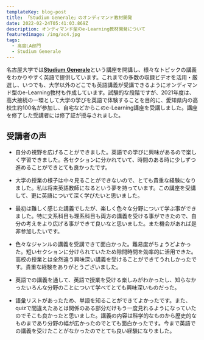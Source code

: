```yaml
---
templateKey: blog-post
title: 「Studium Generale」のオンディマンド教材開発
date: 2022-02-24T05:41:03.869Z
description: オンディマンド型のe-Learning教材開発について
featuredimage: /img/ac4.jpg
tags:
  - 高度LA部門
  - Studium Generale
---
```

名古屋大学では[**Studium Generale**](https://www.bio.nagoya-u.ac.jp/G30StudiumGenerale/)という講座を開講し、様々なトピックの講義をわかりやすく英語で提供しています。これまでの多数の収録ビデオを活用・厳選し、いつでも、大学以外のどこでも英語講義が受講できるようにオンディマンド型のe-Learning教材も作成しています。試験的な段階ですが、2021年度は、高大接続の一環として大学の学びを英語で体験することを目的に、愛知県内の高校生約100名が参加し、自宅などからこのe-Learning講座を受講しました。講座を修了した受講者には修了証が授与されました。

## 受講者の声

* 自分の視野を広げることができました。英語での学びに興味があるので楽しく学習できました。各セクションに分かれていて、時間のある時に少しずつ進めることができとても良かったです。

* 大学の授業の様子は中々見ることができないので、とても貴重な経験になりました。私は将来英語教師になるという夢を持っています。この講座を受講して、更に英語について深く学びたいと思いました。

* 最初は難しく感じた講義でしたが、楽しく色々な分野について学ぶ事ができました。特に文系科目も理系科目も両方の講義を受ける事ができたので、自分の考えをより広げる事ができて良いなと思いました。また機会があれば是非参加したいです。

* 色々なジャンルの講義を受講できて面白かった。難易度がちょうどよかった。短いセクションに分けられていたため隙間時間を効率的に活用できた。高校の授業とは全然違う興味深い講義を受けることができてうれしかったです。貴重な経験をありがとうございました。

* 英語での講義を通して、英語で授業を受ける楽しみがわかったし、知らなかったいろんな分野のことについて学べてとても興味深いものだった。

* 語彙リストがあったため、単語を知ることができてよかったです。また、quizで間違えたあとは関係のある部分だけもう一度見れるようになっていたのでそこも良かったと思いました。講義の内容は科学的なものから歴史的なものまであり分野の幅が広かったのでとても面白かったです。今まで英語での講義を受けたことがなかったのでとても良い経験になりました。

